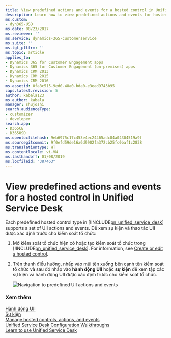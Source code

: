 ```yaml
---
title: View predefined actions and events for a hosted control in Unified Service Desk for Dynamics 365 for Customer Engagement apps| MicrosoftDocs
description: Learn how to view predefined actions and events for hosted controls in Unified Service Desk.
ms.custom:
- dyn365-USD
ms.date: 08/23/2017
ms.reviewer: ''
ms.service: dynamics-365-customerservice
ms.suite: ''
ms.tgt_pltfrm: ''
ms.topic: article
applies_to:
- Dynamics 365 for Customer Engagement apps
- Dynamics 365 for Customer Engagement (on-premises) apps
- Dynamics CRM 2013
- Dynamics CRM 2015
- Dynamics CRM 2016
ms.assetid: 0fa8c515-9ed0-48a0-bda0-e3ead9743b95
caps.latest.revision: 5
author: kabala123
ms.author: kabala
manager: shujoshi
search.audienceType:
- customizer
- developer
search.app:
- D365CE
- D365USD
ms.openlocfilehash: 9eb6975c17c453e4ec24465adc84a04304519a9f
ms.sourcegitcommit: 9f0efd59de16a6d9902fa372cb25fc0baf1c2838
ms.translationtype: HT
ms.contentlocale: vi-VN
ms.lasthandoff: 01/08/2019
ms.locfileid: "387463"
---
```

# <a name="view-predefined-actions-and-events-for-a-hosted-control-in-unified-service-desk"></a>View predefined actions and events for a hosted control in Unified Service Desk
Each predefined hosted control type in [!INCLUDE[pn_unified_service_desk](../includes/pn-unified-service-desk.md)] supports a set of UII actions and events. Để xem sự kiện và thao tác UII được xác định trước cho kiểm soát tổ chức:  
  
1. Mở kiểm soát tổ chức hiện có hoặc tạo kiểm soát tổ chức trong [!INCLUDE[pn_unified_service_desk](../includes/pn-unified-service-desk.md)]. For information, see [Create or edit a hosted control](../unified-service-desk/create-edit-hosted-control.md).  
  
2. Trên thanh điều hướng, nhấp vào mũi tên xuống bên cạnh tên kiểm soát tổ chức và sau đó nhấp vào **hành động UII** hoặc **sự kiện** để xem tập các sự kiện và hành động UII được xác định trước cho kiểm soát tổ chức.  
  
   ![Navigation to predefined UII actions and events](../unified-service-desk/media/usd-hosted-control.png "Navigation to predefined UII actions and events")  
  
### <a name="see-also"></a>Xem thêm  
 [Hành động UII](../unified-service-desk/uii-actions.md)   
 [Sự kiện](../unified-service-desk/events.md)   
 [Manage hosted controls, actions, and events](../unified-service-desk/manage-hosted-controls-actions-events.md)   
 [Unified Service Desk Configuration Walkthroughs](../unified-service-desk/unified-service-desk-configuration-walkthroughs.md)   
 [Learn to use Unified Service Desk](../unified-service-desk/learn-to-use-unified-service-desk.md)
